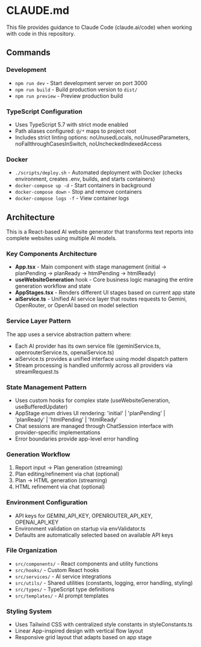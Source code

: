# CLAUDE.md

This file provides guidance to Claude Code (claude.ai/code) when working with code in this repository.

## Commands

### Development
- `npm run dev` - Start development server on port 3000
- `npm run build` - Build production version to `dist/`
- `npm run preview` - Preview production build

### TypeScript Configuration
- Uses TypeScript 5.7 with strict mode enabled
- Path aliases configured: `@/*` maps to project root
- Includes strict linting options: noUnusedLocals, noUnusedParameters, noFallthroughCasesInSwitch, noUncheckedIndexedAccess

### Docker
- `./scripts/deploy.sh` - Automated deployment with Docker (checks environment, creates .env, builds, and starts containers)
- `docker-compose up -d` - Start containers in background
- `docker-compose down` - Stop and remove containers
- `docker-compose logs -f` - View container logs

## Architecture

This is a React-based AI website generator that transforms text reports into complete websites using multiple AI models.

### Key Components Architecture
- **App.tsx** - Main component with stage management (initial → planPending → planReady → htmlPending → htmlReady)
- **useWebsiteGeneration** hook - Core business logic managing the entire generation workflow and state
- **AppStages.tsx** - Renders different UI stages based on current app state
- **aiService.ts** - Unified AI service layer that routes requests to Gemini, OpenRouter, or OpenAI based on model selection

### Service Layer Pattern
The app uses a service abstraction pattern where:
- Each AI provider has its own service file (geminiService.ts, openrouterService.ts, openaiService.ts)
- aiService.ts provides a unified interface using model dispatch pattern
- Stream processing is handled uniformly across all providers via streamRequest.ts

### State Management Pattern
- Uses custom hooks for complex state (useWebsiteGeneration, useBufferedUpdater)
- AppStage enum drives UI rendering: 'initial' | 'planPending' | 'planReady' | 'htmlPending' | 'htmlReady'
- Chat sessions are managed through ChatSession interface with provider-specific implementations
- Error boundaries provide app-level error handling

### Generation Workflow
1. Report input → Plan generation (streaming)
2. Plan editing/refinement via chat (optional)
3. Plan → HTML generation (streaming)
4. HTML refinement via chat (optional)

### Environment Configuration
- API keys for GEMINI_API_KEY, OPENROUTER_API_KEY, OPENAI_API_KEY
- Environment validation on startup via envValidator.ts
- Defaults are automatically selected based on available API keys

### File Organization
- `src/components/` - React components and utility functions
- `src/hooks/` - Custom React hooks
- `src/services/` - AI service integrations
- `src/utils/` - Shared utilities (constants, logging, error handling, styling)
- `src/types/` - TypeScript type definitions
- `src/templates/` - AI prompt templates

### Styling System
- Uses Tailwind CSS with centralized style constants in styleConstants.ts
- Linear App-inspired design with vertical flow layout
- Responsive grid layout that adapts based on app stage